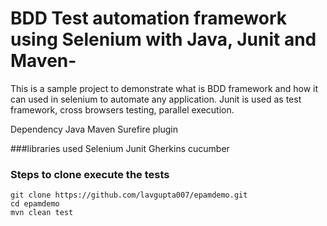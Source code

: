 # BDD Test automation framework using Selenium with Java, Junit and Maven-
This is a sample project to demonstrate what is BDD framework and how it can used in selenium to automate any application.
Junit is used as test framework, cross browsers testing, parallel execution.

Dependency
Java
Maven
Surefire plugin

###libraries used
Selenium
Junit
Gherkins
cucumber

### Steps to clone execute the tests
```
git clone https://github.com/lavgupta007/epamdemo.git
cd epamdemo
mvn clean test
```
